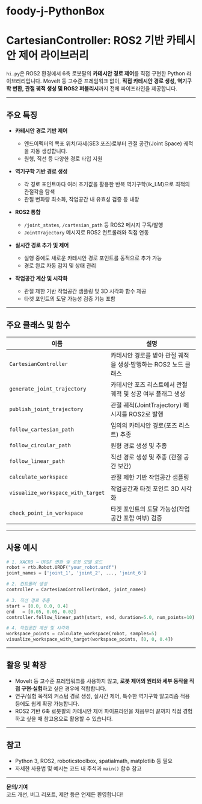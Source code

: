 # foody-j-PythonBox


# CartesianController: ROS2 기반 카테시안 제어 라이브러리

`hi.py`은 ROS2 환경에서 6축 로봇팔의 **카테시안 경로 제어**를 직접 구현한 Python 라이브러리입니다. MoveIt 등 고수준 프레임워크 없이, **직접 카테시안 경로 생성, 역기구학 변환, 관절 궤적 생성 및 ROS2 퍼블리시**까지 전체 파이프라인을 제공합니다.

---

## 주요 특징

- **카테시안 경로 기반 제어**  
  - 엔드이펙터의 목표 위치/자세(SE3 포즈)로부터 관절 공간(Joint Space) 궤적을 자동 생성합니다.
  - 원형, 직선 등 다양한 경로 타입 지원

- **역기구학 기반 경로 생성**  
  - 각 경로 포인트마다 여러 초기값을 활용한 반복 역기구학(ik_LM)으로 최적의 관절각을 탐색
  - 관절 변화량 최소화, 작업공간 내 유효성 검증 등 내장

- **ROS2 통합**  
  - `/joint_states`, `/cartesian_path` 등 ROS2 메시지 구독/발행
  - `JointTrajectory` 메시지로 ROS2 컨트롤러와 직접 연동

- **실시간 경로 추가 및 제어**  
  - 실행 중에도 새로운 카테시안 경로 포인트를 동적으로 추가 가능
  - 경로 완료 자동 감지 및 상태 관리

- **작업공간 계산 및 시각화**  
  - 관절 제한 기반 작업공간 샘플링 및 3D 시각화 함수 제공
  - 타겟 포인트의 도달 가능성 검증 기능 포함

---

## 주요 클래스 및 함수

| 이름                       | 설명                                                         |
|---------------------------|-------------------------------------------------------------|
| `CartesianController`     | 카테시안 경로를 받아 관절 궤적을 생성·발행하는 ROS2 노드 클래스      |
| `generate_joint_trajectory` | 카테시안 포즈 리스트에서 관절 궤적 및 성공 여부 플래그 생성         |
| `publish_joint_trajectory`  | 관절 궤적(JointTrajectory) 메시지를 ROS2로 발행                  |
| `follow_cartesian_path`     | 임의의 카테시안 경로(포즈 리스트) 추종                           |
| `follow_circular_path`      | 원형 경로 생성 및 추종                                         |
| `follow_linear_path`        | 직선 경로 생성 및 추종 (관절 공간 보간)                         |
| `calculate_workspace`       | 관절 제한 기반 작업공간 샘플링                                 |
| `visualize_workspace_with_target` | 작업공간과 타겟 포인트 3D 시각화                        |
| `check_point_in_workspace`  | 타겟 포인트의 도달 가능성(작업공간 포함 여부) 검증               |

---

## 사용 예시

```python
# 1. XACRO → URDF 변환 및 로봇 모델 로드
robot = rtb.Robot.URDF("your_robot.urdf")
joint_names = ['joint_1', 'joint_2', ..., 'joint_6']

# 2. 컨트롤러 생성
controller = CartesianController(robot, joint_names)

# 3. 직선 경로 추종
start = [0.0, 0.0, 0.4]
end   = [0.05, 0.05, 0.02]
controller.follow_linear_path(start, end, duration=5.0, num_points=10)

# 4. 작업공간 계산 및 시각화
workspace_points = calculate_workspace(robot, samples=5)
visualize_workspace_with_target(workspace_points, [0, 0, 0.4])
```

---

## 활용 및 확장

- MoveIt 등 고수준 프레임워크를 사용하지 않고, **로봇 제어의 원리와 세부 동작을 직접 구현·실험**하고 싶은 경우에 적합합니다.
- 연구/실험 목적의 커스텀 경로 생성, 실시간 제어, 특수한 역기구학 알고리즘 적용 등에도 쉽게 확장 가능합니다.
- ROS2 기반 6축 로봇팔의 카테시안 제어 파이프라인을 처음부터 끝까지 직접 경험하고 싶을 때 참고용으로 활용할 수 있습니다.

---

## 참고

- Python 3, ROS2, roboticstoolbox, spatialmath, matplotlib 등 필요
- 자세한 사용법 및 예시는 코드 내 주석과 `main()` 함수 참고

---

**문의/기여**  
코드 개선, 버그 리포트, 제안 등은 언제든 환영합니다!